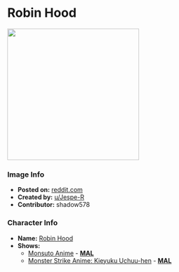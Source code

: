 # Robin Hood

<img src="https://raw.githubusercontent.com/shadow578/Project-Padoru/master/Padoru/U_Jespe-R/fate-robin-hood-jesper.png" height="300">

### Image Info
* **Posted on:**     [reddit.com](https://www.reddit.com/r/Padoru/comments/eiwor9/daily_padoru_2_robin_hood/)
* **Created by:**    [u/Jespe-R](https://github.com/shadow578/Project-Padoru/blob/master/table-of-contents/creators/uJespeR.md)
* **Contributor:**   shadow578

### Character Info
* **Name:**   [Robin Hood](https://myanimelist.net/character/152791)
* **Shows:**
  * [Monsuto Anime](https://github.com/shadow578/Project-Padoru/blob/master/table-of-contents/shows/MonsutoAnime.md) - [__MAL__](https://myanimelist.net/anime/34670/Monsuto_Anime)
  * [Monster Strike Anime: Kieyuku Uchuu-hen](https://github.com/shadow578/Project-Padoru/blob/master/table-of-contents/shows/MonsterStrikeAnimeKieyukuUchuuhen.md) - [__MAL__](https://myanimelist.net/anime/36246/Monster_Strike_Anime__Kieyuku_Uchuu-hen)


